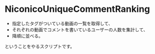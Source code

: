 # NiconicoUniqueCommentRanking

* 指定したタグがついている動画の一覧を取得して、
* それぞれの動画でコメントを書いているユーザーの人数を集計して、
* 降順に並べる。

ということをやるスクリプトです。

